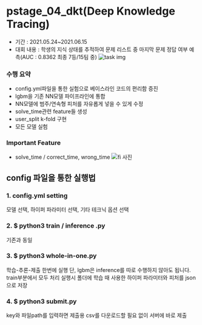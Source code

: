# pstage_04_dkt(Deep Knowledge Tracing)
- 기간 : 2021.05.24~2021.06.15
- 대회 내용 : 학생의 지식 상태를 추적하여 문제 리스트 중 마지막 문제 정답 여부 예측(AUC : 0.8362 최종 7등/15팀 중) 
![task img](https://user-images.githubusercontent.com/52443401/126865028-66d9f100-e1c3-4633-8790-86c1f7d84f47.JPG)
### 수행 요약 
- config.yml파일을 통한 실험으로 베이스라인 코드의 편리함 증진
- lgbm을 기존 NN모델 파이프라인에 통합
- NN모델에 범주/연속형 피처를 자유롭게 넣을 수 있게 수정
- solve_time관련 feature들 생성
- user_split k-fold 구현
- 모든 모델 실험  

### Important Feature
- solve_time / correct_time, wrong_time
![fi 사진](https://user-images.githubusercontent.com/52443401/126864608-e6af562b-e2b0-4ad7-9c2f-7a86bbac5b98.png)


## config 파일을 통한 실행법
### 1. config.yml setting
모델 선택, 하이퍼 파라미터 선택, 기타 테크닉 옵션 선택

### 2. $ python3 train / inference .py
기존과 동일

### 3. $ python3 whole-in-one.py
학습-추론-제출 한번에 실행
단, lgbm은 inference를 따로 수행하지 않아도 됩니다. train부분에서 모두 처리
실행시 폴더에 학습 때 사용한 하이퍼 파라미터와 피처를 json으로 저장

### 4. $ python3 submit.py
key와 파일path를 입력하면 제출용 csv를 다운로드할 필요 없이 서버에 바로 제출
